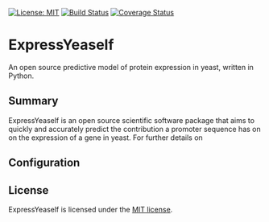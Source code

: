 [![License: MIT](https://img.shields.io/badge/license-MIT-green.svg)](https://opensource.org/licenses/MIT)
[![Build Status](https://travis-ci.com/yeastpro/ExpressYeaself.svg?branch=master)](https://travis-ci.com/yeastpro/ExpressYeaself)
[![Coverage Status](https://coveralls.io/repos/github/yeastpro/ExpressYeaself/badge.svg)](https://coveralls.io/github/yeastpro/ExpressYeaself)

# ExpressYeaself  
An open source predictive model of protein expression in yeast, written in Python.

## Summary

ExpressYeaself is an open source scientific software package that aims to quickly and accurately predict the contribution a promoter sequence has on on the expression of a gene in yeast. For further details on 

## Configuration


## License

ExpressYeaself is licensed under the [MIT license](https://github.com/yeastpro/ExpressYeaself/blob/master/README.md). 
